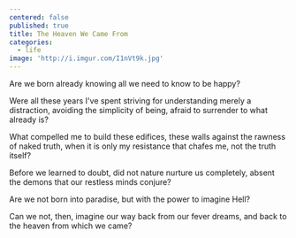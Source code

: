 ```yaml
---
centered: false
published: true
title: The Heaven We Came From
categories:
  - life
image: 'http://i.imgur.com/I1nVt9k.jpg'
---
```

Are we born 
already knowing
all we need to know
to be happy?

Were all these years I've spent
striving for understanding
merely a distraction,
avoiding the simplicity of being,
afraid to surrender
to what already is?

What compelled me
to build these edifices,
these walls 
against the rawness
of naked truth,
when it is only my resistance 
that chafes me,
not the truth itself?

Before we learned to doubt,
did not nature
nurture us completely,
absent the demons
that our restless minds conjure?

Are we not born
into paradise,
but with the power
to imagine Hell?

Can we not, then,
imagine our way
back from our fever dreams,
and back to the heaven
from which we came?



